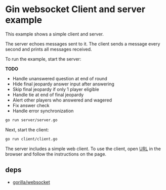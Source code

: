 # Gin websocket Client and server example

This example shows a simple client and server.

The server echoes messages sent to it. The client sends a message every second and prints all messages received.

To run the example, start the server:

**TODO**
 * Handle unanswered question at end of round
 * Hide final jeopardy answer input after answering
 * Skip final jeopardy if only 1 player eligible
 * Handle tie at end of final jeopardy
 * Alert other players who answered and wagered
 * Fix answer check 
 * Handle error synchronization

```bash
go run server/server.go
```

Next, start the client:

```bash
go run client/client.go
```

The server includes a simple web client. To use the client, open [URL](http://127.0.0.1:8080) in the browser and follow the instructions on the page.

## deps

- [gorilla/websocket](https://github.com/gorilla/websocket)
